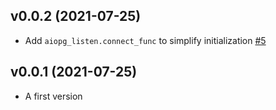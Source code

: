 ## v0.0.2 (2021-07-25)

* Add `aiopg_listen.connect_func` to simplify initialization [#5](https://github.com/Pliner/aiopg-listen/pull/5)


## v0.0.1 (2021-07-25)

* A first version
